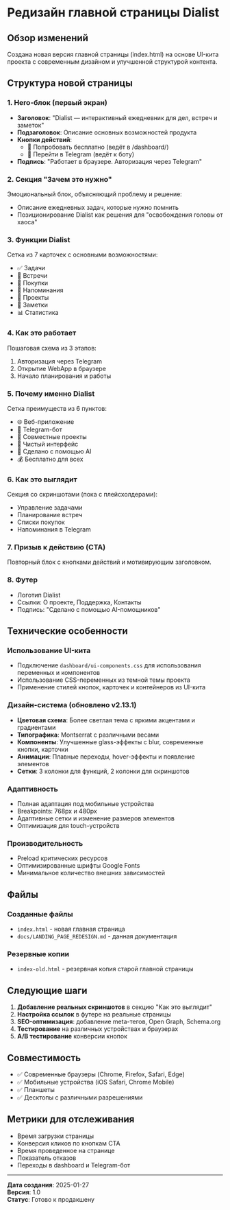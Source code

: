 # Редизайн главной страницы Dialist

## Обзор изменений

Создана новая версия главной страницы (index.html) на основе UI-кита проекта с современным дизайном и улучшенной структурой контента.

## Структура новой страницы

### 1. Hero-блок (первый экран)
- **Заголовок**: "Dialist — интерактивный ежедневник для дел, встреч и заметок"
- **Подзаголовок**: Описание основных возможностей продукта
- **Кнопки действий**:
  - 🔹 Попробовать бесплатно (ведёт в /dashboard/)
  - 🔸 Перейти в Telegram (ведёт к боту)
- **Подпись**: "Работает в браузере. Авторизация через Telegram"

### 2. Секция "Зачем это нужно"
Эмоциональный блок, объясняющий проблему и решение:
- Описание ежедневных задач, которые нужно помнить
- Позиционирование Dialist как решения для "освобождения головы от хаоса"

### 3. Функции Dialist
Сетка из 7 карточек с основными возможностями:
- ✅ Задачи
- 📅 Встречи  
- 🛒 Покупки
- 🔔 Напоминания
- 👥 Проекты
- 📝 Заметки
- 📊 Статистика

### 4. Как это работает
Пошаговая схема из 3 этапов:
1. Авторизация через Telegram
2. Открытие WebApp в браузере
3. Начало планирования и работы

### 5. Почему именно Dialist
Сетка преимуществ из 6 пунктов:
- 🌐 Веб-приложение
- 🤖 Telegram-бот
- 👥 Совместные проекты
- 🎨 Чистый интерфейс
- 🤖 Сделано с помощью AI
- 💰 Бесплатно для всех

### 6. Как это выглядит
Секция со скриншотами (пока с плейсхолдерами):
- Управление задачами
- Планирование встреч
- Списки покупок
- Напоминания в Telegram

### 7. Призыв к действию (CTA)
Повторный блок с кнопками действий и мотивирующим заголовком.

### 8. Футер
- Логотип Dialist
- Ссылки: О проекте, Поддержка, Контакты
- Подпись: "Сделано с помощью AI-помощников"

## Технические особенности

### Использование UI-кита
- Подключение `dashboard/ui-components.css` для использования переменных и компонентов
- Использование CSS-переменных из темной темы проекта
- Применение стилей кнопок, карточек и контейнеров из UI-кита

### Дизайн-система (обновлено v2.13.1)
- **Цветовая схема**: Более светлая тема с яркими акцентами и градиентами
- **Типографика**: Montserrat с различными весами
- **Компоненты**: Улучшенные glass-эффекты с blur, современные кнопки, карточки
- **Анимации**: Плавные переходы, hover-эффекты и появление элементов
- **Сетки**: 3 колонки для функций, 2 колонки для скриншотов

### Адаптивность
- Полная адаптация под мобильные устройства
- Breakpoints: 768px и 480px
- Адаптивные сетки и изменение размеров элементов
- Оптимизация для touch-устройств

### Производительность
- Preload критических ресурсов
- Оптимизированные шрифты Google Fonts
- Минимальное количество внешних зависимостей

## Файлы

### Созданные файлы
- `index.html` - новая главная страница
- `docs/LANDING_PAGE_REDESIGN.md` - данная документация

### Резервные копии
- `index-old.html` - резервная копия старой главной страницы

## Следующие шаги

1. **Добавление реальных скриншотов** в секцию "Как это выглядит"
2. **Настройка ссылок** в футере на реальные страницы
3. **SEO-оптимизация**: добавление meta-тегов, Open Graph, Schema.org
4. **Тестирование** на различных устройствах и браузерах
5. **A/B тестирование** конверсии кнопок

## Совместимость

- ✅ Современные браузеры (Chrome, Firefox, Safari, Edge)
- ✅ Мобильные устройства (iOS Safari, Chrome Mobile)
- ✅ Планшеты
- ✅ Десктопы с различными разрешениями

## Метрики для отслеживания

- Время загрузки страницы
- Конверсия кликов по кнопкам CTA
- Время проведенное на странице
- Показатель отказов
- Переходы в dashboard и Telegram-бот

---

**Дата создания**: 2025-01-27  
**Версия**: 1.0  
**Статус**: Готово к продакшену